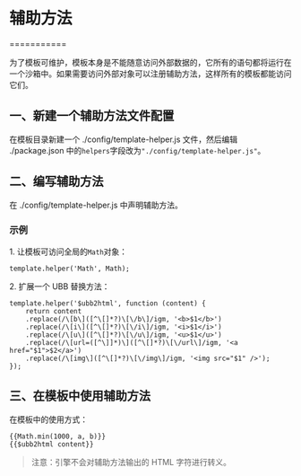 # 辅助方法

===========

为了模板可维护，模板本身是不能随意访问外部数据的，它所有的语句都将运行在一个沙箱中。如果需要访问外部对象可以注册辅助方法，这样所有的模板都能访问它们。

##	一、新建一个辅助方法文件配置

在模板目录新建一个 ./config/template-helper.js 文件，然后编辑 ./package.json 中的``helpers``字段改为``"./config/template-helper.js"``。

##	二、编写辅助方法

在 ./config/template-helper.js 中声明辅助方法。

###	示例

1\. 让模板可访问全局的``Math``对象：

```
template.helper('Math', Math);
```

2\.	扩展一个 UBB 替换方法：

```
template.helper('$ubb2html', function (content) {
	return content
	.replace(/\[b\]([^\[]*?)\[\/b\]/igm, '<b>$1</b>')
	.replace(/\[i\]([^\[]*?)\[\/i\]/igm, '<i>$1</i>')
	.replace(/\[u\]([^\[]*?)\[\/u\]/igm, '<u>$1</u>')
	.replace(/\[url=([^\]]*)\]([^\[]*?)\[\/url\]/igm, '<a href="$1">$2</a>')
	.replace(/\[img\]([^\[]*?)\[\/img\]/igm, '<img src="$1" />');
});
```

##	三、在模板中使用辅助方法
	
在模板中的使用方式：
	
	{{Math.min(1000, a, b)}}
	{{$ubb2html content}}
	
> 注意：引擎不会对辅助方法输出的 HTML 字符进行转义。